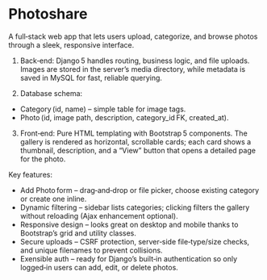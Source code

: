# Photoshare

A full‑stack web app that lets users upload, categorize, and browse photos through a sleek, responsive interface.

1) Back‑end: Django 5 handles routing, business logic, and file uploads. Images are stored in the server’s media directory, while metadata is saved in MySQL for fast, reliable querying.

2) Database schema:
* Category (id, name) – simple table for image tags.
* Photo (id, image path, description, category_id FK, created_at).

3) Front‑end: Pure HTML templating with Bootstrap 5 components. The gallery is rendered as horizontal, scrollable cards; each card shows a thumbnail, description, and a “View” button that opens a detailed page for the photo.

Key features:
* Add Photo form – drag‑and‑drop or file picker, choose existing category or create one inline.
* Dynamic filtering – sidebar lists categories; clicking filters the gallery without reloading (Ajax enhancement optional).
* Responsive design – looks great on desktop and mobile thanks to Bootstrap’s grid and utility classes.
* Secure uploads – CSRF protection, server‑side file‑type/size checks, and unique filenames to prevent collisions.
* Exensible auth – ready for Django’s built‑in authentication so only logged‑in users can add, edit, or delete photos.

